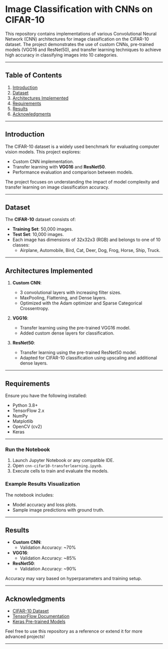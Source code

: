 # Image Classification with CNNs on CIFAR-10

This repository contains implementations of various Convolutional Neural Network (CNN) architectures for image classification on the CIFAR-10 dataset. The project demonstrates the use of custom CNNs, pre-trained models (VGG16 and ResNet50), and transfer learning techniques to achieve high accuracy in classifying images into 10 categories.

---

## Table of Contents
1. [Introduction](#introduction)  
2. [Dataset](#dataset)  
3. [Architectures Implemented](#architectures-implemented)  
4. [Requirements](#requirements)   
5. [Results](#results)  
6. [Acknowledgments](#acknowledgments)

---

## Introduction
The CIFAR-10 dataset is a widely used benchmark for evaluating computer vision models. This project explores:
- Custom CNN implementation.
- Transfer learning with **VGG16** and **ResNet50**.
- Performance evaluation and comparison between models.

The project focuses on understanding the impact of model complexity and transfer learning on image classification accuracy.

---

## Dataset
The **CIFAR-10** dataset consists of:
- **Training Set**: 50,000 images.
- **Test Set**: 10,000 images.
- Each image has dimensions of 32x32x3 (RGB) and belongs to one of 10 classes:
  - Airplane, Automobile, Bird, Cat, Deer, Dog, Frog, Horse, Ship, Truck.

---

## Architectures Implemented
1. **Custom CNN**:
   - 3 convolutional layers with increasing filter sizes.
   - MaxPooling, Flattening, and Dense layers.
   - Optimized with the Adam optimizer and Sparse Categorical Crossentropy.

2. **VGG16**:
   - Transfer learning using the pre-trained VGG16 model.
   - Added custom dense layers for classification.

3. **ResNet50**:
   - Transfer learning using the pre-trained ResNet50 model.
   - Adapted for CIFAR-10 classification using upscaling and additional dense layers.

---

## Requirements
Ensure you have the following installed:
- Python 3.8+
- TensorFlow 2.x
- NumPy
- Matplotlib
- OpenCV (cv2)
- Keras


---



### Run the Notebook
1. Launch Jupyter Notebook or any compatible IDE.
2. Open `cnn-cifar10-transferlearning.ipynb`.
3. Execute cells to train and evaluate the models.

### Example Results Visualization
The notebook includes:
- Model accuracy and loss plots.
- Sample image predictions with ground truth.

---

## Results
- **Custom CNN**:
  - Validation Accuracy: ~70%
- **VGG16**:
  - Validation Accuracy: ~85%
- **ResNet50**:
  - Validation Accuracy: ~90%

Accuracy may vary based on hyperparameters and training setup.

---

## Acknowledgments
- [CIFAR-10 Dataset](https://www.cs.toronto.edu/~kriz/cifar.html)
- [TensorFlow Documentation](https://www.tensorflow.org/)
- [Keras Pre-trained Models](https://keras.io/api/applications/)

Feel free to use this repository as a reference or extend it for more advanced projects!

--- 
